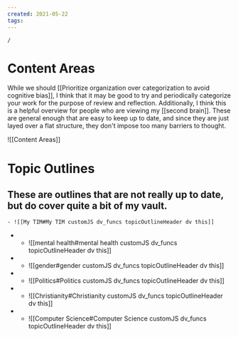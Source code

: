 ```yaml
---
created: 2021-05-22
tags: 
---
```

```ActivityHistory
/
```
# Content Areas
While we should [[Prioritize organization over categorization to avoid cognitive bias]], I think that it may be good to try and periodically categorize your work for the purpose of review and reflection. Additionally, I think this is a helpful overview for people who are viewing my [[second brain]].  These are general enough that are easy to keep up to date, and since they are just layed over a flat structure, they don't impose too many barriers to thought.

![[Content Areas]]

# Topic Outlines
These are outlines that are not really up to date, but do cover quite a bit of my vault.
- 
	- ![[My TIM#My TIM customJS dv_funcs topicOutlineHeader dv this]]
- 
	- ![[mental health#mental health customJS dv_funcs topicOutlineHeader dv this]]
- 
	- ![[gender#gender customJS dv_funcs topicOutlineHeader dv this]]
- 
	- ![[Politics#Politics customJS dv_funcs topicOutlineHeader dv this]]
- 
	 - ![[Christianity#Christianity customJS dv_funcs topicOutlineHeader dv this]]
- 
	- ![[Computer Science#Computer Science customJS dv_funcs topicOutlineHeader dv this]]

